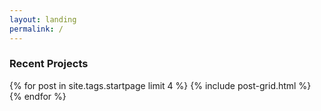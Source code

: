 ```yaml
---
layout: landing
permalink: /
---
```


### Recent Projects

<div class="wrap">
<div class="tiles">
{% for post in site.tags.startpage limit 4 %}
        {% include post-grid.html %}
{% endfor %}
</div><!-- /.tiles -->
</div>
